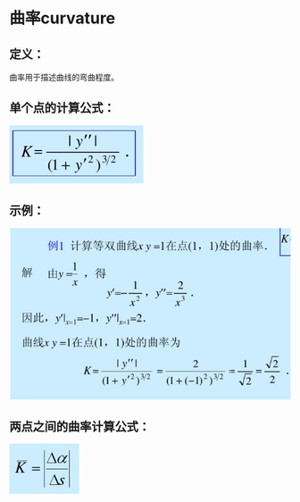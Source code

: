 # 曲率curvature
## 定义：
曲率用于描述曲线的弯曲程度。

## 单个点的计算公式：
![curvature formula](./images/curvature_formula.png)
## 示例：
![curvature example](./images/curvature_example.png)
## 两点之间的曲率计算公式：
![curvature_formula_between_two_points](./images/curvature_formula_between_two_points.png)
